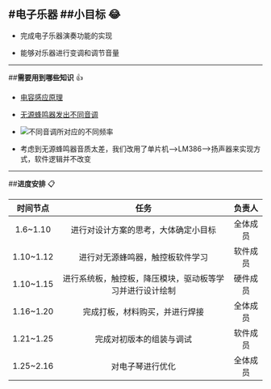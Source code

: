 #电子乐器
##**小目标** :joy:
---
- 完成电子乐器演奏功能的实现

- 能够对乐器进行变调和调节音量
---
##**需要用到哪些知识** :+1:
- [电容感应原理](https://www.bilibili.com/video/BV1JT411W7yK/?spm_id_from=333.337.search-card.all.click&vd_source=66d46cac70b159a46fcaf83b186b2c78)

- [无源蜂鸣器发出不同音调](https://blog.csdn.net/Coin_Collecter/article/details/134907957?sharetype=blog&shareId=134907957&sharerefer=APP&sharesource=2401_87972226&sharefrom=link)

- ![不同音调所对应的不同频率](https://github.com/user-attachments/assets/0d435d3e-dcca-4e48-a0b1-13bdeb7f830f)

- 考虑到无源蜂鸣器音质太差，我们改用了单片机-->LM386-->扬声器来实现方式，软件逻辑并不改变
---
##**进度安排** :clipboard:

|时间节点|任务|负责人|
|:-------:|:---------------------------------------------------:|:-----:|
|1.6~1.10|进行对设计方案的思考，大体确定小目标|全体成员|
|1.10~1.12|进行对无源蜂鸣器，触控板软件学习|软件成员|
|1.10~1.15|进行系统板，触控板，降压模块，驱动板等学习并进行设计绘制|硬件成员|
|1.16~1.20|完成打板，材料购买，并进行焊接|全体成员|
|1.21~1.25|完成对初版本的组装与调试|软件成员|
|1.25~2.16|对电子琴进行优化|全体成员|

